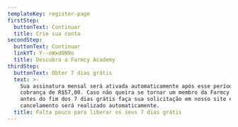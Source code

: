 ```yaml
---
templateKey: register-page
firstStep:
  buttonText: Continuar
  title: Crie sua conta
secondStep:
  buttonText: Continuar
  linkYT: Y--oWxd0N9o
  title: Descubra a Farmcy Academy
thirdStep:
  buttonText: Obter 7 dias grátis
  text: >-
    Sua assinatura mensal será ativada automaticamente após esse período com a
    cobrança de R$57,00. Caso não queira se tornar um membro da Farmcy Academy,
    antes do fim dos 7 dias grátis faça sua solicitação em nosso site e seu
    cancelamento será realizado automaticamente.
  title: Falta pouco para liberar os seus 7 dias grátis
---
```


